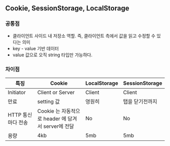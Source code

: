 ## Cookie, SessionStorage, LocalStorage

### 공통점

- 클라이언트 사이드 내 저장소 역할. 즉, 클라이언트 측에서 값을 읽고 수정할 수 있다는 의미
- key - value 기반 데이터
- value 값으로 오직 string 타입만 가능하다.

### 차이점

| 특징               | Cookie                                              | LocalStorage | SessionStorage  |
| ------------------ | --------------------------------------------------- | ------------ | --------------- |
| Initiator          | Client or Server                                    | Client       | Client          |
| 만료               | setting 값                                          | 영원히       | 탭을 닫기전까지 |
| HTTP 통신마다 전송 | Cookie 는 자동적으로 header 에 담겨서 server에 전달 | No           | No              |
| 용량               | 4kb                                                 | 5mb          | 5mb             |
